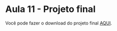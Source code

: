 # Aula 11 - Projeto final

Você pode fazer o download do projeto final [AQUI](https://caelum-online-public.s3.amazonaws.com/850-java-util/08/java6-final.zip).